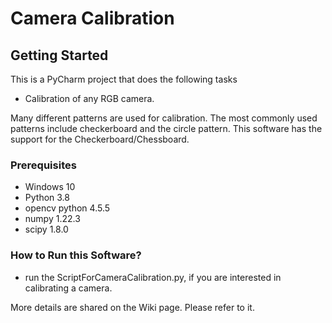 # Camera Calibration

## Getting Started
This is a PyCharm project that does the following tasks
*   Calibration of any RGB camera. 

Many different patterns are used for calibration. The most commonly used patterns include checkerboard and the circle pattern. This software has the support for the Checkerboard/Chessboard. 

### Prerequisites
* Windows 10
* Python 3.8 
* opencv python 4.5.5
* numpy 1.22.3 
* scipy 1.8.0

### How to Run this Software?
* run the ScriptForCameraCalibration.py, if you are interested in calibrating a camera.

More details are shared on the Wiki page. Please refer to it.

